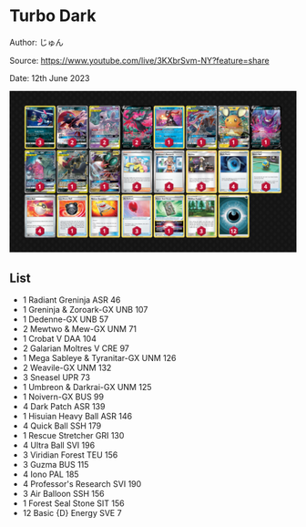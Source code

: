 # Turbo Dark

Author: じゅん

Source: <https://www.youtube.com/live/3KXbrSvm-NY?feature=share>

Date: 12th June 2023

![decklist](../../images/PAL/Turbo%20Dark/1-%20Turbo%20Dark.png)

## List

* 1 Radiant Greninja ASR 46
* 1 Greninja & Zoroark-GX UNB 107
* 1 Dedenne-GX UNB 57
* 2 Mewtwo & Mew-GX UNM 71
* 1 Crobat V DAA 104
* 2 Galarian Moltres V CRE 97
* 1 Mega Sableye & Tyranitar-GX UNM 126
* 2 Weavile-GX UNM 132
* 3 Sneasel UPR 73
* 1 Umbreon & Darkrai-GX UNM 125
* 1 Noivern-GX BUS 99
* 4 Dark Patch ASR 139
* 1 Hisuian Heavy Ball ASR 146
* 4 Quick Ball SSH 179
* 1 Rescue Stretcher GRI 130
* 4 Ultra Ball SVI 196
* 3 Viridian Forest TEU 156
* 3 Guzma BUS 115
* 4 Iono PAL 185
* 4 Professor's Research SVI 190
* 3 Air Balloon SSH 156
* 1 Forest Seal Stone SIT 156
* 12 Basic {D} Energy SVE 7
